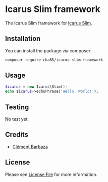 # Icarus Slim framework

The Icarus Slim framework for [Icarus Slim](https://github.com/cba85/icarus-slim).

## Installation

You can install the package via composer:

``` bash
composer require cba85/icarus-slim-framework
```

## Usage

``` php
$icarus = new Icarus\Slim();
echo $icarus->echoPhrase('Hello, World!');
```

## Testing

No test yet.

## Credits

- [Clément Barbaza](https://github.com/cba85)

## License

Please see [License File](LICENSE) for more information.
